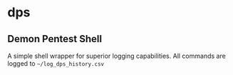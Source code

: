 # dps
## Demon Pentest Shell
A simple shell wrapper for superior logging capabilities. All commands are logged to ```~/log_dps_history.csv```
